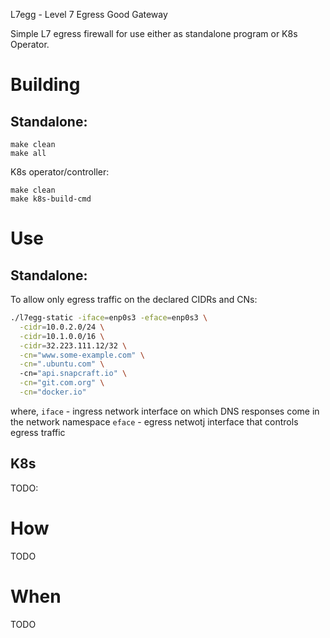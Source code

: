 L7egg - Level 7 Egress Good Gateway 

Simple L7 egress firewall for use either as standalone program or K8s Operator. 

# Building 
## Standalone:
```
make clean
make all
```
K8s operator/controller:
```
make clean
make k8s-build-cmd
```

# Use
## Standalone:
To allow only egress traffic on the declared CIDRs and CNs:
```bash
./l7egg-static -iface=enp0s3 -eface=enp0s3 \
  -cidr=10.0.2.0/24 \
  -cidr=10.1.0.0/16 \
  -cidr=32.223.111.12/32 \
  -cn="www.some-example.com" \
  -cn=".ubuntu.com" \ 
  -cn="api.snapcraft.io" \
  -cn="git.com.org" \
  -cn="docker.io"
```
where,
`iface` - ingress network interface on which DNS responses come in the network namespace
`eface` - egress netwotj interface that controls egress traffic
## K8s
TODO:

# How
TODO

# When 
TODO